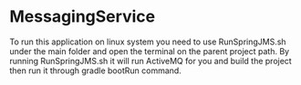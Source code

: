 # MessagingService
To run this application on linux system you need to use RunSpringJMS.sh under the main folder and open the terminal on the parent project path.
By running RunSpringJMS.sh it will run ActiveMQ for you and build the project then run it through gradle bootRun command.
